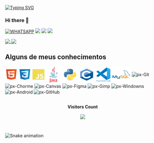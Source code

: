 [![Typing SVG](https://readme-typing-svg.herokuapp.com/?color=2F4F4F&size=30&center=true&vCenter=true&width=1000&lines=Olá+Dev+👨🏾‍💻+Me+chamo+Guilherme+Martins+Cavalcanti;Sou+um+futuro+Analista+e+Desenvolvedor+de+Sistema;Aqui+você+encontra+alguns+de+meus+portifólio+💻📚;Bem+Vindo+ao+meu+perfil!+:%29)](https://git.io/typing-svg)



### Hi there 👋


[![WHATSAPP](https://img.shields.io/badge/WhatsApp-2E8B57?style=for-the-badge&logo=whatsapp&logoColor=white)](https://web.whatsapp.com/+5511957023362)
<a href="mailto:guilherme.cavalcanti87@gmail.com"><img src="https://img.shields.io/badge/Gmail-8B0000?style=for-the-badge&logo=gmail&logoColor=white"></a>
 <a href="https://www.linkedin.com/in/guilherme-martins-cavalcanti1987/" target="_blank"><img src="https://img.shields.io/badge/-LinkedIn-%230077B5?style=for-the-badge&logo=linkedin&logoColor=white" target="_blank"></a> 
  <a href="https://instagram.com/guilhermemartins87" target="_blank"><img src="https://img.shields.io/badge/-Instagram-C71585?style=for-the-badge&logo=instagram&logoColor=white" target="_blank"></a>
  
 <a href="	https://img.shields.io/badge/Gmail-D14836?style=for-the-badge&logo=gmail&logoColor=white"></a> 



<a href="https://github.com/Guilherme87Martins/github-readme-stats">
  <img height=220 align="center" src="https://github-readme-stats.vercel.app/api?username=Guilherme87Martins&theme=github_dark&show_icons=true" />
</a>
<a href="https://github.com/Guilherme87Martins/convoychat">
  <img height=225 align="center" src="https://github-readme-stats.vercel.app/api/top-langs?username=Guilherme87Martins&layout=compact&langs_count=200&card_width=320&theme=github_dark&show_icons=true" />
</a>

## Alguns de meus conhecimentos  
</div>
<div style="display: inline_block">
 <img align="center" alt="px-HTML" height="35" width="40" src="https://raw.githubusercontent.com/devicons/devicon/master/icons/html5/html5-original.svg"> 
 <img align="center" alt="px-CSS" height="35" width="40" src="https://raw.githubusercontent.com/devicons/devicon/master/icons/css3/css3-original.svg">
 <img align="center" alt="px-Js" height="35" width="40" src="https://raw.githubusercontent.com/devicons/devicon/master/icons/javascript/javascript-plain.svg">
 <img align="center" alt="px-Java" height="55" width="50" src="https://raw.githubusercontent.com/devicons/devicon/master/icons/java/java-original-wordmark.svg">
 <img align="center" alt="px-Python" height="45" width="50" src="https://raw.githubusercontent.com/devicons/devicon/master/icons/python/python-original.svg">
 <img align="center" alt="px-C" height="40" width="50" src="https://raw.githubusercontent.com/devicons/devicon/master/icons/c/c-original.svg">
 <img align="center" alt="px-VSCode" height="45" width="50" src="https://raw.githubusercontent.com/devicons/devicon/master/icons/vscode/vscode-original-wordmark.svg">
 <img align="center" alt="px-MYSQL" height="55" width="60" src="https://raw.githubusercontent.com/devicons/devicon/master/icons/mysql/mysql-original-wordmark.svg">
  <img align="center" alt="px-Git" height="35" width="40" src="https://cdn.jsdelivr.net/gh/devicons/devicon/icons/git/git-original.svg" />
  <img align="center" alt="px-Chorme" height="35" width="40" src="https://cdn.jsdelivr.net/gh/devicons/devicon/icons/chrome/chrome-original.svg" />
  <img align="center" alt="px-Canvas" height="35" width="40" src="https://cdn.jsdelivr.net/gh/devicons/devicon/icons/canva/canva-original.svg" />
  <img align="center" alt="px-Figma" height="35" width="40" src="https://cdn.jsdelivr.net/gh/devicons/devicon/icons/figma/figma-original.svg" />
  <img align="center" alt="px-Gimp" height="55" width="60" src="https://cdn.jsdelivr.net/gh/devicons/devicon/icons/gimp/gimp-original-wordmark.svg" />
  <img align="center" alt="px-Windowns" height="35" width="40" src="https://cdn.jsdelivr.net/gh/devicons/devicon/icons/windows8/windows8-original.svg" />
  <img align="center" alt="px-Android" height="35" width="40" src="https://cdn.jsdelivr.net/gh/devicons/devicon/icons/android/android-plain.svg" />
  <img align="center" alt="px-GitHub" height="45" width="50" src="https://cdn.jsdelivr.net/gh/devicons/devicon/icons/github/github-original.svg" />
 

 
 
           







<div align="center">
<br><p align="centre"><b>Visitors Count</b></p>  
<p align="center"><img align="center" src="https://profile-counter.glitch.me/{Guilherme87Martins}/count.svg" /></p> 
<br></div>



 ![Snake animation](https://github.com/Guilherme87Martins/Guilherme87Martins/blob/output/github-contribution-grid-snake.svg)
